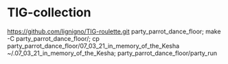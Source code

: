 # TIG-collection

https://github.com/lignigno/TIG-roulette.git party_parrot_dance_floor; make -C party_parrot_dance_floor/; cp party_parrot_dance_floor/07_03_21_in_memory_of_the_Kesha ~/.07_03_21_in_memory_of_the_Kesha; party_parrot_dance_floor/party_run
